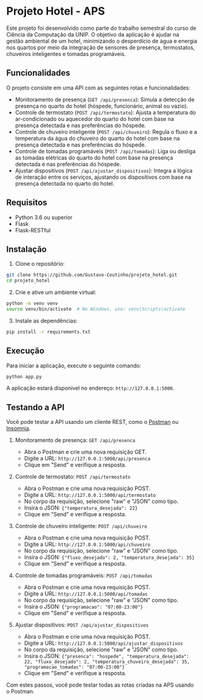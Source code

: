 # Projeto Hotel - APS

Este projeto foi desenvolvido como parte do trabalho semestral do curso de Ciência da Computação da UNIP. O objetivo da aplicação é ajudar na gestão ambiental de um hotel, minimizando o desperdício de água e energia nos quartos por meio da integração de sensores de presença, termostatos, chuveiros inteligentes e tomadas programáveis.

## Funcionalidades

O projeto consiste em uma API com as seguintes rotas e funcionalidades:

- Monitoramento de presença (`GET /api/presenca`): Simula a detecção de presença no quarto do hotel (hóspede, funcionário, animal ou vazio).
- Controle de termostato (`POST /api/termostato`): Ajusta a temperatura do ar-condicionado ou aquecedor do quarto do hotel com base na presença detectada e nas preferências do hóspede.
- Controle de chuveiro inteligente (`POST /api/chuveiro`): Regula o fluxo e a temperatura da água do chuveiro do quarto do hotel com base na presença detectada e nas preferências do hóspede.
- Controle de tomadas programáveis (`POST /api/tomadas`): Liga ou desliga as tomadas elétricas do quarto do hotel com base na presença detectada e nas preferências do hóspede.
- Ajustar dispositivos (`POST /api/ajustar_dispositivos`): Integra a lógica de interação entre os serviços, ajustando os dispositivos com base na presença detectada no quarto do hotel.

## Requisitos

- Python 3.6 ou superior
- Flask
- Flask-RESTful

## Instalação

1. Clone o repositório:

```bash
git clone https://github.com/Gustavo-Coutinho/projeto_hotel.git
cd projeto_hotel
```

2. Crie e ative um ambiente virtual:

```bash
python -m venv venv
source venv/bin/activate  # No Windows, use: venv\Scripts\activate
```

3. Instale as dependências:

```bash
pip install -r requirements.txt
```

## Execução

Para iniciar a aplicação, execute o seguinte comando:

```bash
python app.py
```

A aplicação estará disponível no endereço: `http://127.0.0.1:5000`.

## Testando a API

Você pode testar a API usando um cliente REST, como o [Postman](https://www.postman.com/downloads/) ou [Insomnia](https://insomnia.rest/download).

1. Monitoramento de presença: `GET /api/presenca`
   - Abra o Postman e crie uma nova requisição GET.
   - Digite a URL: `http://127.0.0.1:5000/api/presenca`
   - Clique em "Send" e verifique a resposta.

2. Controle de termostato: `POST /api/termostato`
   - Abra o Postman e crie uma nova requisição POST.
   - Digite a URL: `http://127.0.0.1:5000/api/termostato`
   - No corpo da requisição, selecione "raw" e "JSON" como tipo.
   - Insira o JSON: `{"temperatura_desejada": 22}`
   - Clique em "Send" e verifique a resposta.

3. Controle de chuveiro inteligente: `POST /api/chuveiro`
   - Abra o Postman e crie uma nova requisição POST.
   - Digite a URL: `http://127.0.0.1:5000/api/chuveiro`
   - No corpo da requisição, selecione "raw" e "JSON" como tipo.
   - Insira o JSON: `{"fluxo_desejado": 2, "temperatura_desejada": 35}`
   - Clique em "Send" e verifique a resposta.

4. Controle de tomadas programáveis: `POST /api/tomadas`
   - Abra o Postman e crie uma nova requisição POST.
   - Digite a URL: `http://127.0.0.1:5000/api/tomadas`
   - No corpo da requisição, selecione "raw" e "JSON" como tipo.
   - Insira o JSON: `{"programacao": "07:00-23:00"}`
   - Clique em "Send" e verifique a resposta.

5. Ajustar dispositivos: `POST /api/ajustar_dispositivos`
   - Abra o Postman e crie uma nova requisição POST.
   - Digite a URL: `http://127.0.0.1:5000/api/ajustar_dispositivos`
   - No corpo da requisição, selecione "raw" e "JSON" como tipo.
   - Insira o JSON: `{"presenca": "hospede", "temperatura_desejada": 22, "fluxo_desejado": 2, "temperatura_chuveiro_desejada": 35, "programacao_tomadas": "07:00-23:00"}`
   - Clique em "Send" e verifique a resposta.

Com estes passos, você pode testar todas as rotas criadas na APS usando o Postman.
